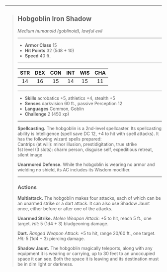 ***
> ## Hobgoblin Iron Shadow
> *Medium humanoid (goblinoid), lawful evil*
> 
> ***
> 
> - **Armor Class** 15
> - **Hit Points** 32 (5d8 + 10)
> - **Speed** 40 ft.
> 
> ***
> 
> |STR|DEX|CON|INT|WIS|CHA|
> |:---:|:---:|:---:|:---:|:---:|:---:|
> |14|16|15|14|15|11|
> 
> ***
> 
> - **Skills** acrobatics +5, athletics +4, stealth +5
> - **Senses** darkvision 60 ft., passive Perception 12
> - **Languages** Common, Goblin
> - **Challenge** 2 (450 xp)
> 
> ***
> 
> **Spellcasting.** The hobgoblin is a 2nd-level spellcaster. Its spellcasting ability is Intelligence (spell save DC 12, +4 to hit with spell attacks). It has the following wizard spells prepared:  
> Cantrips (at will): minor illusion, prestidigitation, true strike  
> 1st level (3 slots): charm person, disguise self, expeditious retreat, silent image
> 
> **Unarmored Defense.** While the hobgoblin is wearing no armor and wielding no shield, its AC includes its Wisdom modifier.
> 
> ***
> 
> ### Actions
> **Multiattack.** The hobgoblin makes four attacks, each of which can be an unarmed strike or a dart attack. It can also use Shadow Jaunt once, either before or after one of the attacks.
> 
> **Unarmed Strike.** *Melee Weapon Attack:* +5 to hit, reach 5 ft., one target. *Hit:* 5 (1d4 + 3) bludgeoning damage.
> 
> **Dart.** *Ranged Weapon Attack:* +5 to hit, range 20/60 ft., one target. *Hit:* 5 (1d4 + 3) piercing damage.
> 
> **Shadow Jaunt.** The hobgoblin magically teleports, along with any equipment it is wearing or carrying, up to 30 feet to an unoccupied space it can see. Both the space it is leaving and its destination must be in dim light or darkness.